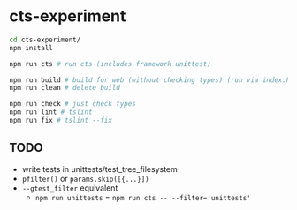 # cts-experiment

```sh
cd cts-experiment/
npm install

npm run cts # run cts (includes framework unittest)

npm run build # build for web (without checking types) (run via index.html)
npm run clean # delete build

npm run check # just check types
npm run lint # tslint
npm run fix # tslint --fix
```

## TODO

* write tests in unittests/test_tree_filesystem
* `pfilter()` or `params.skip([{...}])`
* `--gtest_filter` equivalent
  * `npm run unittests` = `npm run cts -- --filter='unittests'`
